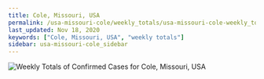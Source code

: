 ```yaml
---
title: Cole, Missouri, USA
permalink: /usa-missouri-cole/weekly_totals/usa-missouri-cole-weekly_totals.html
last_updated: Nov 18, 2020
keywords: ["Cole, Missouri, USA", "weekly totals"]
sidebar: usa-missouri-cole_sidebar
---
```


![Weekly Totals of Confirmed Cases for Cole, Missouri, USA](/covid_tracker/images/graphs/usa-missouri-cole-weekly_totals_graph.png)
